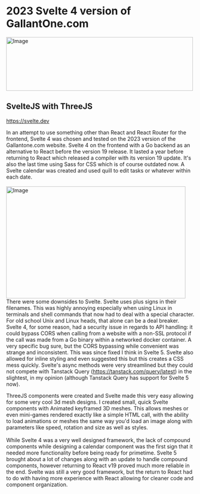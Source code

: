 # 2023 Svelte 4 version of GallantOne.com


<img width="500" height="144" alt="Image" src="https://github.com/user-attachments/assets/0521df9a-cf64-464f-bb35-d4b90247feb8" />

## SvelteJS with ThreeJS 
https://svelte.dev

In an attempt to use something other than React and React Router for the frontend, Svelte 4 was chosen and tested on the 2023 version of the Gallantone.com website. Svelte 4 on the frontend with a Go backend as an alternative to React before the version 19 release.  It lasted a year before returning to React which released a compiler with its version 19 update.  It's also the last time using Sass for CSS which is of course outdated now.
A Svelte calendar was created and used quill to edit tasks or whatever within each date.  
<br/>
   <img width="480" height="300" alt="Image" src="https://github.com/user-attachments/assets/0e7720c5-9c63-4fea-a3b0-d77442e3a4ff" />
<br/>
There were some downsides to Svelte.  Svelte uses plus signs in their filenames.  This was highly annoying especially when using Linux in terminals and shell commands that now had to deal with a special character.  For old school Unix and Linux heads, that alone can be a deal breaker.  Svelte 4, for some reason, had a security issue in regards to API handling: it could bypass CORS when calling from a website with a non-SSL protocol if the call was made from a Go binary within a networked docker container. A very specific bug sure, but the CORS bypassing while convenient was strange and inconsistent.  This was since fixed I think in Svelte 5.  Svelte also allowed for inline styling and even suggested this but this creates a CSS mess quickly.  Svelte's async methods were very streamlined but they could not compete with Tanstack Query (https://tanstack.com/query/latest) in the slightest, in my opinion (although Tanstack Query has support for Svelte 5 now). 
<br/>

ThreeJS components were created and Svelte made this very easy allowing for some very cool 3d mesh designs.  I created small, quick Svelte components with Animated keyframed 3D meshes. This allows meshes or even mini-games rendered exactly like a simple HTML call,  with the ability to load animations or meshes the same way you'd load an image along with parameters like speed, rotation and size as well as styles.	
<br/>   <br/>
While Svelte 4 was a very well designed framework, the lack of compound components while designing a calendar component was the first sign that it needed more functionality before being ready for primetime.  Svelte 5 brought about a lot of changes along with an update to handle compound components, however returning to React v19 proved much more reliable in the end.  Svelte was still a very good framework, but the return to React had to do with having more experience with React allowing for cleaner code and component organization.		
